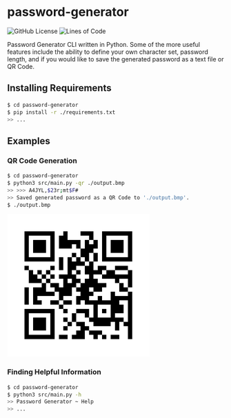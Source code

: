 # **password-generator**

![GitHub License](https://img.shields.io/github/license/c1m50c/password-generator?color=blue&style=for-the-badge)
![Lines of Code](https://img.shields.io/tokei/lines/github/c1m50c/password-generator?style=for-the-badge)

Password Generator CLI written in Python. Some of the more useful features include the ability to define your own character set, password length, and if you would like to save the generated password as a text file or QR Code.


## **Installing Requirements**
```bash
$ cd password-generator
$ pip install -r ./requirements.txt
>> ...
```


## **Examples**
### **QR Code Generation**
```bash
$ cd password-generator
$ python3 src/main.py -qr ./output.bmp
>> >>> A4JYL,$23r;mt$F#
>> Saved generated password as a QR Code to './output.bmp'.
$ ./output.bmp
```
![Generated QRCode Example](qrc_example.bmp)



### **Finding Helpful Information**
```bash
$ cd password-generator
$ python3 src/main.py -h
>> Password Generator ~ Help
>> ...
```